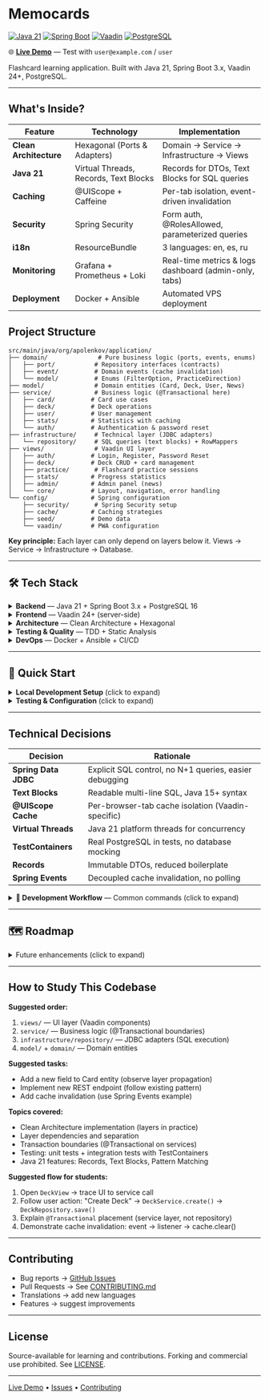 # Memocards

[![Java 21](https://img.shields.io/badge/Java-21-orange.svg)](https://openjdk.java.net/projects/jdk/21/)
[![Spring Boot](https://img.shields.io/badge/Spring%20Boot-3.x-brightgreen.svg)](https://spring.io/projects/spring-boot)
[![Vaadin](https://img.shields.io/badge/Vaadin-24+-blue.svg)](https://vaadin.com/)
[![PostgreSQL](https://img.shields.io/badge/PostgreSQL-16-blue.svg)](https://www.postgresql.org/)

🌐 **[Live Demo](https://memocards.duckdns.org)** — Test with `user@example.com` / `user`

Flashcard learning application. Built with Java 21, Spring Boot 3.x, Vaadin 24+, PostgreSQL.

---

## What's Inside?

| Feature                | Technology                            | Implementation                                        |
|------------------------|---------------------------------------|-------------------------------------------------------|
| **Clean Architecture** | Hexagonal (Ports & Adapters)          | Domain → Service → Infrastructure → Views             |
| **Java 21**            | Virtual Threads, Records, Text Blocks | Records for DTOs, Text Blocks for SQL queries         |
| **Caching**            | @UIScope + Caffeine                   | Per-tab isolation, event-driven invalidation          |
| **Security**           | Spring Security                       | Form auth, @RolesAllowed, parameterized queries       |
| **i18n**               | ResourceBundle                        | 3 languages: en, es, ru                               |
| **Monitoring**         | Grafana + Prometheus + Loki           | Real-time metrics & logs dashboard (admin-only, tabs) |
| **Deployment**         | Docker + Ansible                      | Automated VPS deployment                              |

## Project Structure

```
src/main/java/org/apolenkov/application/
├── domain/              # Pure business logic (ports, events, enums)
│   ├── port/           # Repository interfaces (contracts)
│   ├── event/          # Domain events (cache invalidation)
│   └── model/          # Enums (FilterOption, PracticeDirection)
├── model/              # Domain entities (Card, Deck, User, News)
├── service/            # Business logic (@Transactional here)
│   ├── card/          # Card use cases
│   ├── deck/          # Deck operations
│   ├── user/          # User management
│   ├── stats/         # Statistics with caching
│   └── auth/          # Authentication & password reset
├── infrastructure/     # Technical layer (JDBC adapters)
│   └── repository/     # SQL queries (text blocks) + RowMappers
├── views/              # Vaadin UI layer
│   ├── auth/          # Login, Register, Password Reset
│   ├── deck/          # Deck CRUD + card management
│   ├── practice/       # Flashcard practice sessions
│   ├── stats/         # Progress statistics
│   ├── admin/         # Admin panel (news)
│   └── core/          # Layout, navigation, error handling
└── config/            # Spring configuration
    ├── security/       # Spring Security setup
    ├── cache/         # Caching strategies
    ├── seed/          # Demo data
    └── vaadin/        # PWA configuration
```

**Key principle:** Each layer can only depend on layers below it. Views → Service → Infrastructure → Database.

---

## 🛠️ Tech Stack

<details>
<summary><b>Backend</b> — Java 21 + Spring Boot 3.x + PostgreSQL 16</summary>

- **Java 21**: Virtual Threads, Records, Pattern Matching, Text Blocks
- **Spring Boot 3.x**: DI, Security, Transactions
- **Spring Data JDBC**: Explicit SQL control
- **PostgreSQL 16**: Flyway migrations
- **Caffeine**: High-performance caching
- **Spring Events**: Decoupled cache invalidation

</details>

<details>
<summary><b>Frontend</b> — Vaadin 24+ (server-side)</summary>

- **Vaadin 24+**: Server-side UI, PWA-ready
- **Lumo Theme**: Material Design inspired
- **i18n**: ResourceBundle (en, es, ru)
- **Responsive**: Mobile-first CSS Grid/Flexbox

</details>

<details>
<summary><b>Architecture</b> — Clean Architecture + Hexagonal</summary>

- **Layer Separation**: domain → service → infrastructure → views
- **Ports & Adapters**: Repository interfaces + JDBC adapters
- **SOLID Principles**: DI, single responsibility
- **Event-Driven**: Immediate cache updates via Spring Events

</details>

<details>
<summary><b>Testing & Quality</b> — TDD + Static Analysis</summary>

- **JUnit 5 + Mockito**: Unit tests
- **TestContainers**: Real PostgreSQL in integration tests
- **Checkstyle + SpotBugs + SonarLint**: Code quality gates

</details>

<details>
<summary><b>DevOps</b> — Docker + Ansible + CI/CD</summary>

- **Docker**: Jib containerless builds
- **Ansible**: Automated VPS deployment
- **GitHub Actions**: CI/CD pipelines
- **Monitoring**: Spring Actuator + Prometheus metrics

</details>

---

## 🚀 Quick Start

<details>
<summary><b>Local Development Setup</b> (click to expand)</summary>

**Prerequisites:** Java 21+, Docker, Docker Compose

```bash
# 1. Clone & configure
git clone <repository-url> && cd memo
cp env.sample .env  # Edit: set DB_PASSWORD, demo passwords

# 2. Start PostgreSQL
docker-compose up -d postgres

# 3. Run app
./gradlew bootRun

# 4. Open http://localhost:8080
# Login: user@example.com / user
```

**Docker (app only, no monitoring):**

```bash
# 1. Clone & configure
git clone <repository-url> && cd memo
cp env.sample .env  # Edit: set DB_PASSWORD, demo passwords

# 2. Start application (app + postgres)
docker-compose up -d

# 3. Open http://localhost:8080
# Login: user@example.com / user

# Stop:
# docker-compose down
```

**Docker Compose (full stack):**

```bash
# Start everything at once (recommended):
make stack-up
# This will: 1) start app (creates network), 2) start infrastructure (uses network)

# Or manually:
make docker          # Start app (creates memocards-network)
make infra-up        # Start infrastructure (uses existing network)
```

**Project Structure:**
- `docker-compose.yml` — application (app + postgres) **creates network**
- `docker-compose.infrastructure.yml` — monitoring (prometheus + loki + promtail + grafana) **uses network**
- `infrastructure/` — monitoring configuration files
- `infrastructure/ansible/` — deployment automation (playbooks, roles, inventory)
- Shared network: `memocards-network` (created by docker-compose.yml, used by infrastructure)

</details>

<details>
<summary><b>Testing & Configuration</b> (click to expand)</summary>

**Run tests:**

```bash
./gradlew test              # Unit tests
./gradlew integrationTest   # Integration (requires Docker)
./gradlew check             # All checks (tests + quality)
```

**Configuration via `.env` file** (see `env.sample`):

- Cache TTL/size settings
- UI debounce & pagination
- Security thresholds
- Spring profiles: dev, test, prod

</details>

---

## Technical Decisions

| Decision             | Rationale                                              |
|----------------------|--------------------------------------------------------|
| **Spring Data JDBC** | Explicit SQL control, no N+1 queries, easier debugging |
| **Text Blocks**      | Readable multi-line SQL, Java 15+ syntax               |
| **@UIScope Cache**   | Per-browser-tab cache isolation (Vaadin-specific)      |
| **Virtual Threads**  | Java 21 platform threads for concurrency               |
| **TestContainers**   | Real PostgreSQL in tests, no database mocking          |
| **Records**          | Immutable DTOs, reduced boilerplate                    |
| **Spring Events**    | Decoupled cache invalidation, no polling               |

<details>
<summary><b>🔧 Development Workflow</b> — Common commands (click to expand)</summary>

```bash
./gradlew bootRun                    # Run with auto-reload
./gradlew test                       # Run tests
./gradlew codeQuality                # Checkstyle + SpotBugs
./gradlew spotlessApply              # Auto-format code
./gradlew vaadinBuildFrontend        # Build production bundle
./gradlew jibDockerBuild             # Build Docker image
```

</details>

---

## 🗺️ Roadmap

<details>
<summary>Future enhancements (click to expand)</summary>

- [ ] Deck sharing & import/export
- [ ] AI-powered card generation (GPT-4 API)
- [ ] Progress analytics dashboard
- [ ] Mobile apps (Vaadin Hilla)

</details>

---

## How to Study This Codebase

**Suggested order:**

1. `views/` — UI layer (Vaadin components)
2. `service/` — Business logic (@Transactional boundaries)
3. `infrastructure/repository/` — JDBC adapters (SQL execution)
4. `model/` + `domain/` — Domain entities

**Suggested tasks:**

- Add a new field to Card entity (observe layer propagation)
- Implement new REST endpoint (follow existing pattern)
- Add cache invalidation (use Spring Events example)

**Topics covered:**

- Clean Architecture implementation (layers in practice)
- Layer dependencies and separation
- Transaction boundaries (@Transactional on services)
- Testing: unit tests + integration tests with TestContainers
- Java 21 features: Records, Text Blocks, Pattern Matching

**Suggested flow for students:**

1. Open `DeckView` → trace UI to service call
2. Follow user action: "Create Deck" → `DeckService.create()` → `DeckRepository.save()`
3. Explain `@Transactional` placement (service layer, not repository)
4. Demonstrate cache invalidation: event → listener → cache.clear()

---

## Contributing

- Bug reports → [GitHub Issues](../../issues)
- Pull Requests → See [CONTRIBUTING.md](CONTRIBUTING.md)
- Translations → add new languages
- Features → suggest improvements

---

## License

Source-available for learning and contributions. Forking and commercial use prohibited. See [LICENSE](LICENSE).

---

[Live Demo](https://memocards.duckdns.org) • [Issues](../../issues) • [Contributing](CONTRIBUTING.md)

